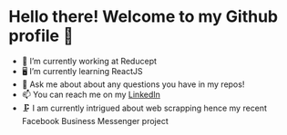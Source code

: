 # Hello there! Welcome to my Github profile 👋


- 🔭 I’m currently working at Reducept
- 🖥 I’m currently learning ReactJS
- 💬 Ask me about about any questions you have in my repos!
- 📫 You can reach me on my [LinkedIn](https://www.linkedin.com/in/mahirhiro/) 
- 🗜 I am currently intrigued about web scrapping hence my recent Facebook Business Messenger project 
<!--
**mahirhiro/mahirhiro** is a ✨ _special_ ✨ repository because its `README.md` (this file) appears on your GitHub profile.

Here are some ideas to get you started:

- 🔭 I’m currently working on ...
- 🌱 I’m currently learning ...
- 👯 I’m looking to collaborate on ...
- 🤔 I’m looking for help with ...
- 💬 Ask me about ...
- 📫 How to reach me: ...
- 😄 Pronouns: ...
- ⚡ Fun fact: ...
-->
